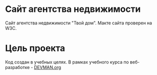 # Сайт агентства недвижимости

Сайт агентства недвижимости "Твой дом".
Макте сайта проверен на W3C.

# Цель проекта

Код создан в учебных целях. В рамках учебного курса по веб-разработке - [DEVMAN.org](https://devman.org)